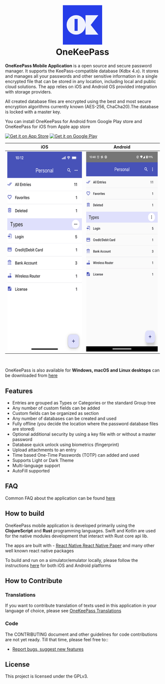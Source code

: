 <h1 align="center">
  <img src="./android/app/src/main/res/mipmap-xxxhdpi/ic_launcher.png" alt="OneKeePass" width="128" />
  <br>
  <div>OneKeePass</div>
</h1>

**OneKeePass Mobile Application** is a open source and secure password manager. It supports the KeePass-compatible database (Kdbx 4.x). It stores and manages all your passwords and other sensitive information in a single encrypted file that can be stored in any location, including local and public cloud solutions. The app relies on iOS and Android OS provided integration with storage providers.  


All created database files are encrypted using the best and most secure encryption algorithms currently known (AES-256, ChaCha20).The database is locked with a master key.

You can install OneKeePass for Android from Google Play store and OneKeePass for iOS from Apple app store

<a href="https://apps.apple.com/us/app/onekeepass-password-manager/id6448712640" target="_blank"><img alt="Get it on App Store" src="https://imgur.com/GdGqPMY.png" width="153" height="46"></a>
<a href="https://play.google.com/store/apps/details?id=com.onekeepassmobile" target="_blank"><img alt="Get it on Google Play" src="https://imgur.com/YQzmZi9.png" width="153" height="46"></a> 

| iOS  | Android |
| ------------- | ------------- |
| <img src="./screenshots/i_entrytypescat.png" alt="" width="325" height="650" /> | <img src="./screenshots/a_entrytypescat.png" alt="" width="300" height="650" />|

<br>

OneKeePass is also available for **Windows, macOS and Linux desktops** can be downloaded from [here](https://github.com/OneKeePass/desktop/releases)

## Features
- Entries are grouped as Types or Categories or the standard Group tree
- Any number of custom fields can be added
- Custom fields can be organized as section
- Any number of databases can be created and used
- Fully offline (you decide the location where the password database files are stored)
- Optional additional security by using a key file with or without a master password
- Database quick unlock using biometrics (fingerprint)
- Upload attachments to an entry
- Time based One-Time Passwords (TOTP) can added and used
- Supports Light or Dark Theme
- Multi-language support
- AutoFill supported



## FAQ
Common FAQ about the application can be found [here](./docs/FAQ.md)

## How to build

OneKeePass mobile application is developed primarily using the **ClojureScript** and **Rust** programming languages. Swift and Kotlin are used for the native modules development that interact with Rust core api lib.

The apps are built with - [React Native](https://reactnative.dev/),[React Native Paper](https://reactnativepaper.com/) and many other well known react native packages 

To build and run on a simulator/emulator locally, please follow the instructions [here](./docs/BUILD.md) for both iOS and Android platforms

## How to Contribute

### Translations

If you want to contribute translation of texts used in this application in your language of choice, please see [OneKeePass Translations](https://github.com/OneKeePass/onekeepass-translations)

### Code
The CONTRIBUTING document and other guidelines for code contributions are not yet ready. Till that time, please feel free to::
- [Report bugs, suggest new features](https://github.com/OneKeePass/mobile/issues)

## License
This project is licensed under the GPLv3.
